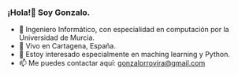 ### ¡Hola!👋 Soy Gonzalo.


- 🔭 Ingeniero Informático, con especialidad en computación por la Universidad de Murcia. 
- 📍  Vivo en Cartagena, España. 
- 🌱 Estoy interesado especialmente en maching learning y Python.
- 📫 Me puedes contactar aquí: gonzalorrovira@gmail.com
